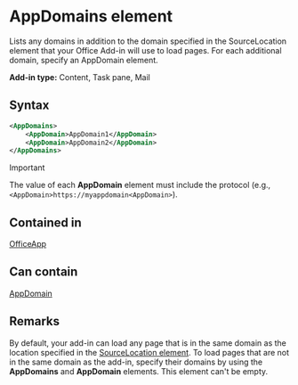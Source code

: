 # AppDomains element

Lists any domains in addition to the domain specified in the SourceLocation element that your Office Add-in will use to load pages. For each additional domain, specify an AppDomain element.

 **Add-in type:** Content, Task pane, Mail

## Syntax

```XML
<AppDomains>
    <AppDomain>AppDomain1</AppDomain>
    <AppDomain>AppDomain2</AppDomain>
</AppDomains>
```

> [!IMPORTANT]
> The value of each **AppDomain** element must include the protocol (e.g., `<AppDomain>https://myappdomain<AppDomain>`).

## Contained in

[OfficeApp](officeapp.md)

## Can contain

[AppDomain](appdomain.md)

## Remarks

By default, your add-in can load any page that is in the same domain as the location specified in the [SourceLocation element](sourcelocation.md). To load pages that are not in the same domain as the add-in, specify their domains by using the **AppDomains** and **AppDomain** elements. This element can't be empty.
